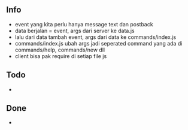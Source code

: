 ## Info
- event yang kita perlu hanya message text dan postback
- data berjalan = event, args dari server ke data.js
- lalu dari data tambah event, args dari data ke commands/index.js
- commands/index.js ubah args jadi seperated command yang ada di commands/help, commands/new dll
- client bisa pak require di setiap file js

## Todo
- 

## Done
-
